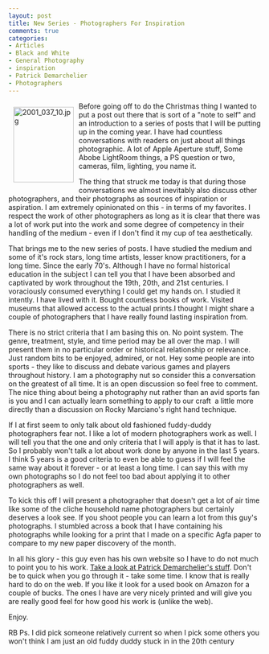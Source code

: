 ```yaml
---
layout: post
title: New Series - Photographers For Inspiration
comments: true
categories:
- Articles
- Black and White
- General Photography
- inspiration
- Patrick Demarchelier
- Photographers
---
```

<a rel="lightbox" href="/wp-content/uploads/2009/12/2001_037_10.jpg"><img title="2001_037_10.jpg" src="/wp-content/uploads/2009/12/.thumbs/.2001_037_10.jpg" border="0" alt="2001_037_10.jpg" hspace="10" vspace="10" width="120" height="150" align="left" /></a>Before going off to do the Christmas thing I wanted to put a post out there that is sort of a "note to self" and an introduction to a series of posts that I will be putting up in the coming year. I have had countless conversations with readers on just about all things photographic. A lot of Apple Aperture stuff, Some Abobe LightRoom things, a PS question or two, cameras, film, lighting, you name it.

The thing that struck me today is that during those conversations we almost inevitably also discuss other photographers, and their photographs as sources of inspiration or aspiration. I am extremely opinionated on this - in terms of my favorites. I respect the work of other photographers as long as it is clear that there was a lot of work put into the work and some degree of competency in their handling of the medium - even if I don't find it my cup of tea aesthetically.

That brings me to the new series of posts. I have studied the medium and some of it's rock stars, long time artists, lesser know practitioners, for a long time. Since the early 70's. Although I have no formal historical education in the subject I can tell you that I have been absorbed and captivated by work throughout the 19th, 20th, and 21st centuries. I voraciously consumed everything I could get my hands on. I studied it intently. I have lived with it. Bought countless books of work. Visited museums that allowed access to the actual prints.I thought I might share a couple of photographers that I have really found lasting inspiration from.

There is no strict criteria that I am basing this on. No point system. The genre, treatment, style, and time period may be all over the map. I will present them in no particular order or historical relationship or relevance. Just random bits to be enjoyed, admired, or not. Hey some people are into sports - they like to discuss and debate various games and players throughout history. I am a photography nut so consider this a conversation on the greatest of all time. It is an open discussion so feel free to comment. The nice thing about being a photography nut rather than an avid sports fan is you and I can actually learn something to apply to our craft  a little more directly than a discussion on Rocky Marciano's right hand technique.

If I at first seem to only talk about old fashioned fuddy-duddy photographers fear not. I like a lot of modern photographers work as well. I will tell you that the one and only criteria that I will apply is that it has to last. So I probably won't talk a lot about work done by anyone in the last 5 years. I think 5 years is a good criteria to even be able to guess if I will feel the same way about it forever - or at least a long time. I can say this with my own photographs so I do not feel too bad about applying it to other photographers as well.

To kick this off I will present a photographer that doesn't get a lot of air time like some of the cliche household name photographers but certainly deserves a look see. If you shoot people you can learn a lot from this guy's photographs. I stumbled across a book that I have containing his photographs while looking for a print that I made on a specific Agfa paper to compare to my new paper discovery of the month.

In all his glory - this guy even has his own website so I have to do not much to point you to his work. <a href="http://www.demarchelier.net/home.html">Take a look at Patrick Demarchelier's stuff</a>. Don't be to quick when you go through it - take some time. I know that is really hard to do on the web. If you like it look for a used book on Amazon for a couple of bucks. The ones I have are very nicely printed and will give you are really good feel for how good his work is (unlike the web).

Enjoy.

RB
Ps. I did pick someone relatively current so when I pick some others you won't think I am just an old fuddy duddy stuck in in the 20th century